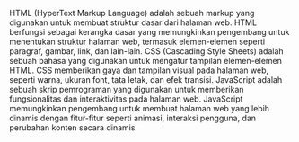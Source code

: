 HTML (HyperText Markup Language) adalah sebuah markup yang digunakan untuk membuat struktur dasar dari halaman web. HTML berfungsi sebagai kerangka dasar yang memungkinkan pengembang untuk menentukan struktur halaman web, termasuk elemen-elemen seperti paragraf, gambar, link, dan lain-lain.
CSS (Cascading Style Sheets) adalah sebuah bahasa yang digunakan untuk mengatur tampilan elemen-elemen HTML. CSS memberikan gaya dan tampilan visual pada halaman web, seperti warna, ukuran font, tata letak, dan efek transisi.
JavaScript adalah sebuah skrip pemrograman yang digunakan untuk memberikan fungsionalitas dan interaktivitas pada halaman web. JavaScript memungkinkan pengembang untuk membuat halaman web yang lebih dinamis dengan fitur-fitur seperti animasi, interaksi pengguna, dan perubahan konten secara dinamis
